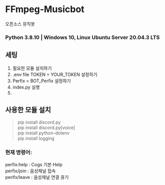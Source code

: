 # FFmpeg-Musicbot
오픈소스 뮤직봇 </br>

### Python 3.8.10 | Windows 10, Linux Ubuntu Server 20.04.3 LTS
## 세팅
1. 필요한 모듈 설치하기 </br>
2. .env file TOKEN = YOUR_TOKEN 설정하기 </br>
3. Perfix = BOT_Perfix 설정하기 </br>
4. index.py 실행 </br>
5. 
## 사용한 모듈 설치
> pip install discord.py </br>
> pip install discord.py[voice] </br>
> pip install python-dotenv </br>
> pip install logging </br>
> 
### 현재 명령어:
perfix:help : Cogs 기본 Help </br>
perfix/join : 음성채널 접속 </br>
perifx/leave : 음성채널 연결 끊기 </br>

